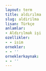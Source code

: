 ```yaml
---
layout: term
title: aldırılma
slug: aldirilma
lisan: Türkçe
anlamlar:
- Aldırılmak işi
ozellikler:
- - isim
ornekler:
- - ''
orneklerkaynak:
- - ''
---
```

